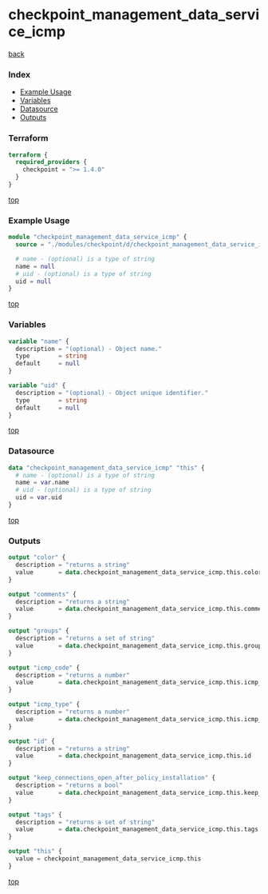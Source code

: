 # checkpoint_management_data_service_icmp

[back](../checkpoint.md)

### Index

- [Example Usage](#example-usage)
- [Variables](#variables)
- [Datasource](#datasource)
- [Outputs](#outputs)

### Terraform

```terraform
terraform {
  required_providers {
    checkpoint = ">= 1.4.0"
  }
}
```

[top](#index)

### Example Usage

```terraform
module "checkpoint_management_data_service_icmp" {
  source = "./modules/checkpoint/d/checkpoint_management_data_service_icmp"

  # name - (optional) is a type of string
  name = null
  # uid - (optional) is a type of string
  uid = null
}
```

[top](#index)

### Variables

```terraform
variable "name" {
  description = "(optional) - Object name."
  type        = string
  default     = null
}

variable "uid" {
  description = "(optional) - Object unique identifier."
  type        = string
  default     = null
}
```

[top](#index)

### Datasource

```terraform
data "checkpoint_management_data_service_icmp" "this" {
  # name - (optional) is a type of string
  name = var.name
  # uid - (optional) is a type of string
  uid = var.uid
}
```

[top](#index)

### Outputs

```terraform
output "color" {
  description = "returns a string"
  value       = data.checkpoint_management_data_service_icmp.this.color
}

output "comments" {
  description = "returns a string"
  value       = data.checkpoint_management_data_service_icmp.this.comments
}

output "groups" {
  description = "returns a set of string"
  value       = data.checkpoint_management_data_service_icmp.this.groups
}

output "icmp_code" {
  description = "returns a number"
  value       = data.checkpoint_management_data_service_icmp.this.icmp_code
}

output "icmp_type" {
  description = "returns a number"
  value       = data.checkpoint_management_data_service_icmp.this.icmp_type
}

output "id" {
  description = "returns a string"
  value       = data.checkpoint_management_data_service_icmp.this.id
}

output "keep_connections_open_after_policy_installation" {
  description = "returns a bool"
  value       = data.checkpoint_management_data_service_icmp.this.keep_connections_open_after_policy_installation
}

output "tags" {
  description = "returns a set of string"
  value       = data.checkpoint_management_data_service_icmp.this.tags
}

output "this" {
  value = checkpoint_management_data_service_icmp.this
}
```

[top](#index)
